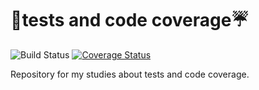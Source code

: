 # :rocket:tests and code coverage:umbrella:

![Build Status](https://img.shields.io/travis/org/LeonardoFurtado/tests-and-code-coverage?style=flat-square&labelColor=black&logo=travis&logoColor=white?branch=master)
[![Coverage Status](https://coveralls.io/repos/github/LeonardoFurtado/testes_e_cobertura/badge.svg?branch=master&service=github)](https://coveralls.io/github/LeonardoFurtado/testes_e_cobertura)

Repository for my studies about tests and code coverage.
